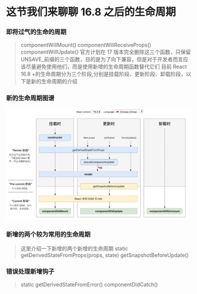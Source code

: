 # 这节我们来聊聊 16.8 之后的生命周期

### 即将过气的生命的周期

> componentWillMount()
> componentWillReceiveProps()
> componentWillUpdate()
> 官方计划在 17 版本完全删除这三个函数，只保留 UNSAVE\_前缀的三个函数，目的是为了向下兼容，但是对于开发者而言应该尽量避免使用他们，而是使用新增的生命周期函数替代它们
> 目前 React 16.8 +的生命周期分为三个阶段,分别是挂载阶段、更新阶段、卸载阶段，以下是新的生命周期的介绍

### 新的生命周期图谱

![react-leftCycle](https://raw.githubusercontent.com/pengpeng9413/React_Base/master/img/react-lefecycle2020-04-06.jpg)

### 新增的两个较为常用的生命周期

> 这里介绍一下新增的两个新增的生命周期
> static getDerivedStateFromProps(props, state)
> getSnapshotBeforeUpdate()

### 错误处理新增钩子

> static getDerivedStateFromError()
> componentDidCatch()

```js
```
